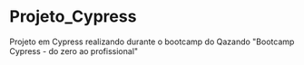 # Projeto_Cypress
Projeto em Cypress realizando durante o bootcamp do Qazando "Bootcamp Cypress - do zero ao profissional"
